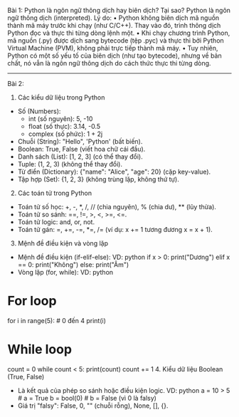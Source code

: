 Bài 1: Python là ngôn ngữ thông dịch hay biên dịch? Tại sao?
Python là ngôn ngữ thông dịch (interpreted). Lý do:
•	Python không biên dịch mã nguồn thành mã máy trước khi chạy (như C/C++). Thay vào đó, trình thông dịch Python đọc và thực thi từng dòng lệnh một.
•	Khi chạy chương trình Python, mã nguồn (.py) được dịch sang bytecode (tệp .pyc) và thực thi bởi Python Virtual Machine (PVM), không phải trực tiếp thành mã máy.
•	Tuy nhiên, Python có một số yếu tố của biên dịch (như tạo bytecode), nhưng về bản chất, nó vẫn là ngôn ngữ thông dịch do cách thức thực thi từng dòng.
________________________________________
Bài 2:
1. Các kiểu dữ liệu trong Python
- Số (Numbers):
  + int (số nguyên): 5, -10
  + float (số thực): 3.14, -0.5
  + complex (số phức): 1 + 2j
- Chuỗi (String): "Hello", 'Python' (bất biến).
- Boolean: True, False (viết hoa chữ cái đầu).
- Danh sách (List): [1, 2, 3] (có thể thay đổi).
- Tuple: (1, 2, 3) (không thể thay đổi).
- Từ điển (Dictionary): {"name": "Alice", "age": 20} (cặp key-value).
- Tập hợp (Set): {1, 2, 3} (không trùng lặp, không thứ tự).
2. Các toán tử trong Python
- Toán tử số học: +, -, *, /, // (chia nguyên), % (chia dư), ** (lũy thừa).
- Toán tử so sánh: ==, !=, >, <, >=, <=.
- Toán tử logic: and, or, not.
- Toán tử gán: =, +=, -=, *=, /= (ví dụ: x += 1 tương đương x = x + 1).
3. Mệnh đề điều kiện và vòng lặp
- Mệnh đề điều kiện (if-elif-else):
VD: python
if x > 0:
    print("Dương")
elif x == 0:
    print("Không")
else:
    print("Âm")
- Vòng lặp (for, while):
VD: python
# For loop
for i in range(5):  # 0 đến 4
    print(i)  
# While loop
count = 0
while count < 5:
    print(count)
    count += 1
4. Kiểu dữ liệu Boolean (True, False)
- Là kết quả của phép so sánh hoặc điều kiện logic.
VD: python
a = 10 > 5  # a = True
b = bool(0)  # b = False (vì 0 là falsy)
- Giá trị "falsy": False, 0, "" (chuỗi rỗng), None, [], {}.

